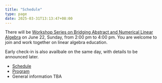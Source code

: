 ```yaml
---
title: "Schedule"
type: page
date: 2025-03-31T13:13:47+08:00
---
```


There will be [Workshop Series on Bridging Abstract and Numerical Linear Algebra](https://la-education.oucreate.com/conferences-and-workshops/workshop2025/) on June 22, Sunday, from 2:00 pm to 4:00 pm.
You are welcome to join and work together on linear algebra education.  

Early check-in is also availbale on the same day, 
with details to be announced later.

- [Schedule](/files/schedule.pdf)
- [Program](/files/ILAS2025-program.pdf)
- General information TBA